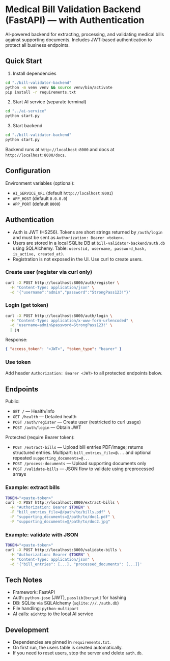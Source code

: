 # Medical Bill Validation Backend (FastAPI) — with Authentication

AI-powered backend for extracting, processing, and validating medical bills against supporting documents. Includes JWT-based authentication to protect all business endpoints.

## Quick Start

1) Install dependencies
```bash
cd "./bill-validator-backend"
python -m venv venv && source venv/bin/activate
pip install -r requirements.txt
```

2) Start AI service (separate terminal)
```bash
cd "../ai-service"
python start.py
```

3) Start backend
```bash
cd "./bill-validator-backend"
python start.py
```

Backend runs at `http://localhost:8000` and docs at `http://localhost:8000/docs`.

## Configuration

Environment variables (optional):
- `AI_SERVICE_URL` (default `http://localhost:8001`)
- `APP_HOST` (default `0.0.0.0`)
- `APP_PORT` (default `8000`)

## Authentication

- Auth is JWT (HS256). Tokens are short strings returned by `/auth/login` and must be sent as `Authorization: Bearer <token>`.
- Users are stored in a local SQLite DB at `bill-validator-backend/auth.db` using SQLAlchemy. Table: `users(id, username, password_hash, is_active, created_at)`.
- Registration is not exposed in the UI. Use curl to create users.

### Create user (register via curl only)
```bash
curl -X POST http://localhost:8000/auth/register \
  -H "Content-Type: application/json" \
  -d '{"username":"admin","password":"StrongPass123!"}'
```

### Login (get token)
```bash
curl -X POST http://localhost:8000/auth/login \
  -H "Content-Type: application/x-www-form-urlencoded" \
  -d 'username=admin&password=StrongPass123!' \
  | jq
```
Response:
```json
{ "access_token": "<JWT>", "token_type": "bearer" }
```

### Use token
Add header `Authorization: Bearer <JWT>` to all protected endpoints below.

## Endpoints

Public:
- `GET /` — Health/info
- `GET /health` — Detailed health
- `POST /auth/register` — Create user (restricted to curl usage)
- `POST /auth/login` — Obtain JWT

Protected (require Bearer token):
- `POST /extract-bills` — Upload bill entries PDF/image; returns structured entries. Multipart: `bill_entries_file=@...` and optional repeated `supporting_documents=@...`
- `POST /process-documents` — Upload supporting documents only
- `POST /validate-bills` — JSON flow to validate using preprocessed arrays

### Example: extract bills
```bash
TOKEN="<paste-token>"
curl -X POST http://localhost:8000/extract-bills \
  -H "Authorization: Bearer $TOKEN" \
  -F "bill_entries_file=@/path/to/bills.pdf" \
  -F "supporting_documents=@/path/to/doc1.pdf" \
  -F "supporting_documents=@/path/to/doc2.jpg"
```

### Example: validate with JSON
```bash
TOKEN="<paste-token>"
curl -X POST http://localhost:8000/validate-bills \
  -H "Authorization: Bearer $TOKEN" \
  -H "Content-Type: application/json" \
  -d '{"bill_entries": [...], "processed_documents": [...]}'
```

## Tech Notes

- Framework: FastAPI
- Auth: `python-jose` (JWT), `passlib[bcrypt]` for hashing
- DB: SQLite via SQLAlchemy (`sqlite:///./auth.db`)
- File handling: `python-multipart`
- AI calls: `aiohttp` to the local AI service

## Development

- Dependencies are pinned in `requirements.txt`.
- On first run, the users table is created automatically.
- If you need to reset users, stop the server and delete `auth.db`.
